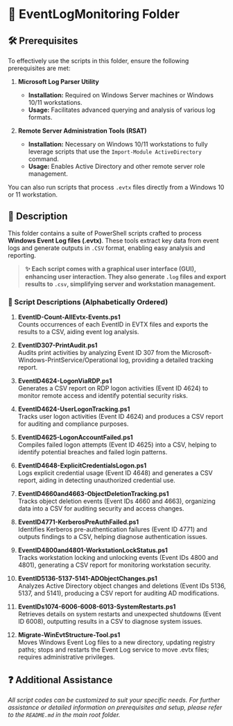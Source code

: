 # 📂 EventLogMonitoring Folder

## 🛠️ Prerequisites

To effectively use the scripts in this folder, ensure the following prerequisites are met:

1. **Microsoft Log Parser Utility**  
   - **Installation:** Required on Windows Server machines or Windows 10/11 workstations.  
   - **Usage:** Facilitates advanced querying and analysis of various log formats.

2. **Remote Server Administration Tools (RSAT)**  
   - **Installation:** Necessary on Windows 10/11 workstations to fully leverage scripts that use the `Import-Module ActiveDirectory` command.  
   - **Usage:** Enables Active Directory and other remote server role management.

You can also run scripts that process `.evtx` files directly from a Windows 10 or 11 workstation.

## 📄 Description

This folder contains a suite of PowerShell scripts crafted to process **Windows Event Log files (.evtx)**. These tools extract key data from event logs and generate outputs in `.CSV` format, enabling easy analysis and reporting.

> **✨ Each script comes with a graphical user interface (GUI), enhancing user interaction. They also generate `.log` files and export results to `.csv`, simplifying server and workstation management.**

### 📜 Script Descriptions (Alphabetically Ordered)

1. **EventID-Count-AllEvtx-Events.ps1**  
   Counts occurrences of each EventID in EVTX files and exports the results to a CSV, aiding event log analysis.

2. **EventID307-PrintAudit.ps1**  
   Audits print activities by analyzing Event ID 307 from the Microsoft-Windows-PrintService/Operational log, providing a detailed tracking report.

3. **EventID4624-LogonViaRDP.ps1**  
   Generates a CSV report on RDP logon activities (Event ID 4624) to monitor remote access and identify potential security risks.

4. **EventID4624-UserLogonTracking.ps1**  
   Tracks user logon activities (Event ID 4624) and produces a CSV report for auditing and compliance purposes.

5. **EventID4625-LogonAccountFailed.ps1**  
   Compiles failed logon attempts (Event ID 4625) into a CSV, helping to identify potential breaches and failed login patterns.

6. **EventID4648-ExplicitCredentialsLogon.ps1**  
   Logs explicit credential usage (Event ID 4648) and generates a CSV report, aiding in detecting unauthorized credential use.

7. **EventID4660and4663-ObjectDeletionTracking.ps1**  
   Tracks object deletion events (Event IDs 4660 and 4663), organizing data into a CSV for auditing security and access changes.

8. **EventID4771-KerberosPreAuthFailed.ps1**  
   Identifies Kerberos pre-authentication failures (Event ID 4771) and outputs findings to a CSV, helping diagnose authentication issues.

9. **EventID4800and4801-WorkstationLockStatus.ps1**  
   Tracks workstation locking and unlocking events (Event IDs 4800 and 4801), generating a CSV report for monitoring workstation security.

10. **EventID5136-5137-5141-ADObjectChanges.ps1**  
    Analyzes Active Directory object changes and deletions (Event IDs 5136, 5137, and 5141), producing a CSV report for auditing AD modifications.

11. **EventIDs1074-6006-6008-6013-SystemRestarts.ps1**  
    Retrieves details on system restarts and unexpected shutdowns (Event ID 6008), outputting results in a CSV to diagnose system issues.

12. **Migrate-WinEvtStructure-Tool.ps1**  
    Moves Windows Event Log files to a new directory, updating registry paths; stops and restarts the Event Log service to move .evtx files; requires administrative privileges.
    
## ❓ Additional Assistance

*All script codes can be customized to suit your specific needs. For further assistance or detailed information on prerequisites and setup, please refer to the `README.md` in the main root folder.*
